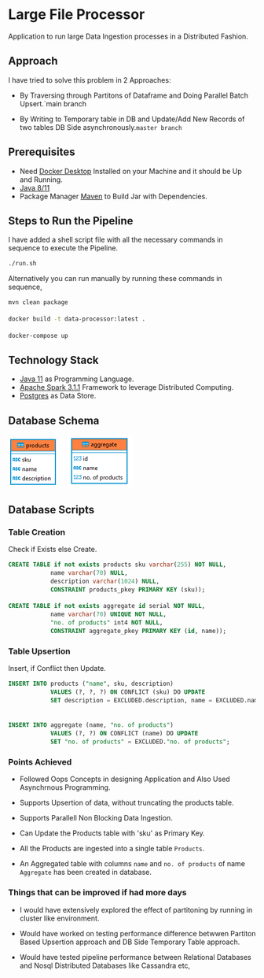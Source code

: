 # Large File Processor

Application to run large Data Ingestion processes in a Distributed Fashion.

## Approach
I have tried to solve this problem in 2 Approaches:

- By Traversing through Partitons of Dataframe and Doing Parallel Batch Upsert.`main branch

- By Writing to Temporary table in DB and Update/Add New Records of two tables DB Side asynchronously.`master branch`

## Prerequisites

- Need [Docker Desktop](https://www.docker.com/products/docker-desktop) Installed on your  Machine and it should be Up and Running.
- [Java 8/11](https://jdk.java.net/archive/)
- Package Manager [Maven](https://maven.apache.org/download.cgi) to Build Jar with Dependencies.

## Steps to Run the Pipeline

I have added a shell script file with all the  necessary commands in sequence to execute the Pipeline.

```bash
./run.sh
```
Alternatively you can run manually by running these commands in sequence,

```bash
mvn clean package

docker build -t data-processor:latest .

docker-compose up
```
## Technology Stack
- [Java 11](https://jdk.java.net/archive/) as Programming Language.
- [Apache Spark 3.1.1]() Framework to leverage Distributed Computing.
- [Postgres](https://www.postgresql.org/download/) as Data Store.
## Database Schema
![Product Schema](products-schema.PNG)
![Aggregate Schema](aggregate-schema.PNG)
## Database Scripts
### Table Creation
Check if Exists else Create.
```sql
CREATE TABLE if not exists products sku varchar(255) NOT NULL,
            name varchar(70) NULL,
            description varchar(1024) NULL,
            CONSTRAINT products_pkey PRIMARY KEY (sku));

CREATE TABLE if not exists aggregate id serial NOT NULL,
            name varchar(70) UNIQUE NOT NULL,
            "no. of products" int4 NOT NULL,
            CONSTRAINT aggregate_pkey PRIMARY KEY (id, name));
```
### Table Upsertion

Insert, if Conflict then Update.

```sql
INSERT INTO products ("name", sku, description)
            VALUES (?, ?, ?) ON CONFLICT (sku) DO UPDATE
            SET description = EXCLUDED.description, name = EXCLUDED.name;


INSERT INTO aggregate (name, "no. of products")
            VALUES (?, ?) ON CONFLICT (name) DO UPDATE
            SET "no. of products" = EXCLUDED."no. of products";
```

### Points Achieved
- Followed Oops Concepts in designing Application and Also Used Asynchrnous Programming.

- Supports Upsertion of data, without truncating the products table.

- Supports Parallell Non Blocking Data Ingestion.

- Can Update the Products table with 'sku' as Primary Key.

- All the Products are ingested into a single table `Products`.

- An Aggregated table with columns `name` and `no. of products` of name `Aggregate` has been created in database.

### Things that can be improved if had more days
- I would have extensively explored the effect of partitoning by running in cluster like environment.

- Would have worked on testing performance difference betwwen Partiton Based Upsertion approach and DB Side Temporary Table approach.

- Would have tested pipeline performance between Relational Databases and Nosql Distributed Databases like Cassandra etc, 
